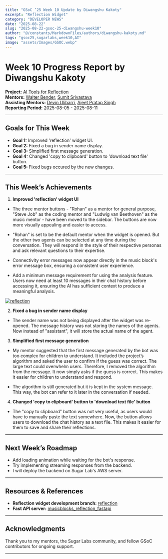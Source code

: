 ```yaml
---
title: "GSoC ’25 Week 10 Update by Diwangshu Kakoty"
excerpt: "Reflection Widget"
category: "DEVELOPER NEWS"
date: "2025-08-22"
slug: "2025-08-22-gsoc-25-diwangshu-week10"
author: "@/constants/MarkdownFiles/authors/diwangshu-kakoty.md"
tags: "gsoc25,sugarlabs,week10,AI"
image: "assets/Images/GSOC.webp"
---
```


<!-- markdownlint-disable -->

# Week 10 Progress Report by Diwangshu Kakoty

**Project:** [AI Tools for Reflection](https://github.com/Commanderk3/reflection_ai)  
**Mentors:** [Walter Bender](https://github.com/walterbender), [Sumit Srivastava](https://github.com/sum2it)  
**Assisting Mentors:** [Devin Ulibarri](https://github.com/pikurasa), [Ajeet Pratap Singh](https://github.com/apsinghdev)  
**Reporting Period:** 2025-08-05 - 2025-08-11  

---

## Goals for This Week

- **Goal 1:** Improved 'reflection' widget UI.
- **Goal 2:** Fixed a bug in sender name display.
- **Goal 3:** Simplified first message generation.
- **Goal 4:** Changed 'copy to clipboard' button to 'download text file' button.
- **Goal 5:** Fixed bugs occured by the new changes.

---

## This Week’s Achievements

1. **Improved 'reflection' widget UI**  
  - The three mentor buttons - "Rohan" as a mentor for general purpose, "Steve Job" as the coding mentor and "Ludwig van Beethoven" as the music mentor - have been moved to the sidebar. The buttons are now more visually appealing and easier to access.

  - "Rohan" is set to be the default mentor when the widget is opened. But the other two agents can be selected at any time during the conversation. They will respond in the style of their respective personas and ask relevant questions to their expertise.

  - Connectivity error messages now appear directly in the music block's error message box, ensuring a consistent user experience.

  - Add a minimum message requirement for using the analysis feature. Users now need at least 10 messages in their chat history before accessing it, ensuring the AI has sufficient context to produce a meaningful analysis.

  <a href="https://ibb.co/Cs5y9dxy"><img src="https://i.ibb.co/vvxWd52W/Screenshot-2025-08-22-233052.png" alt="reflection" border="0"></a>



2. **Fixed a bug in sender name display**
  - The sender name was not being displayed after the widget was re-opened. The message history was not storing the names of the agents. Now instead of "assistant", it will store the actual name of the agent.

3. **Simplified first message generation**
  - My mentor suggested that the first message generated by the bot was too complex for children to   understand. It included the project’s algorithm and asked the user to confirm if the guess was correct. The large text could overwhelm users. Therefore, I removed the algorithm from the message. It now simply asks if the guess is correct. This makes it easier for children to understand and respond.

  - The algorithm is still generated but it is kept in the system message. This way, the bot can refer to it later in the conversation if needed.

4. **Changed 'copy to clipboard' button to 'download text file' button**
  - The "copy to clipboard" button was not very useful, as users would have to manually paste the text somewhere. Now, the button allows users to download the chat history as a text file. This makes it easier for them to save and share their reflections.

---

## Next Week’s Roadmap

- Add loading animation while waiting for the bot's response.
- Try implementing streaming responses from the backend.
- I will deploy the backend on Sugar Lab's AWS server.

---

## Resources & References

- **Reflection widget development branch:** [reflection](https://github.com/Commanderk3/musicblocks/tree/reflection)
- **Fast API server:** [musicblocks_reflection_fastapi](https://github.com/Commanderk3/musicblocks_reflection_fastapi)

---

## Acknowledgments

Thank you to my mentors, the Sugar Labs community, and fellow GSoC contributors for ongoing support.

---